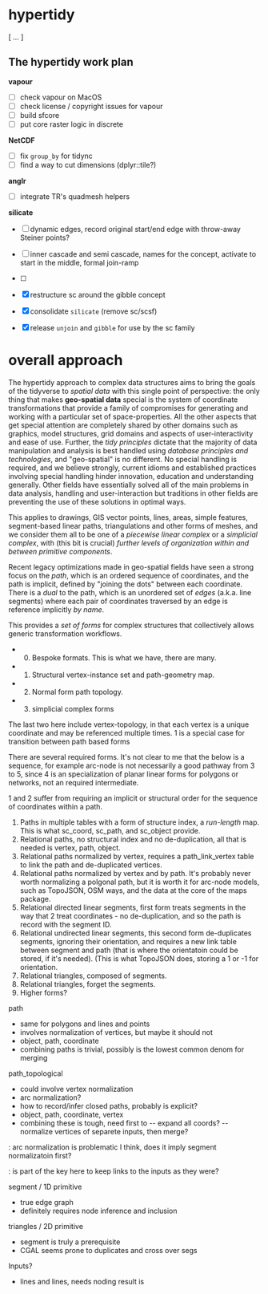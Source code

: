 # hypertidy
[ ... ]

## The hypertidy work plan


**vapour**
- [ ] check vapour on MacOS
- [ ] check license / copyright issues for vapour
- [ ] build sfcore
- [ ] put core raster logic in discrete

**NetCDF**
- [ ] fix `group_by` for tidync
- [ ] find a way to cut dimensions (dplyr::tile?)

**anglr**
- [ ] integrate TR's quadmesh helpers

**silicate**
- [ ] dynamic edges, record original start/end edge with throw-away Steiner points?
- [ ] inner cascade and semi cascade, names for the concept, activate to start in the middle, formal join-ramp
- [ ] 


- [x] restructure sc around the gibble concept
- [x] consolidate `silicate` (remove sc/scsf)
- [x] release `unjoin` and `gibble` for use by the sc family


# overall approach

The hypertidy approach to complex data structures aims to bring the goals of the tidyverse to *spatial data* with this single point of perspective: the only thing that makes **geo-spatial data** special is the system of coordinate transformations that provide a family of compromises for generating and working with a particular set of space-properties. All the other aspects that get special attention are completely shared by other domains such as graphics, model structures, grid domains and aspects of user-interactivity and ease of use. Further, the *tidy principles* dictate that the majority of data manipulation and analysis is best handled using *database principles and technologies*, and "geo-spatial" is no different. No special handling is required, and we believe strongly, current idioms and established practices involving special handling hinder innovation, education and understanding generally. Other fields have essentially solved all of the main problems in data analysis, handling and user-interaction but traditions in other fields are preventing the use of these solutions in optimal ways. 

This applies to drawings, GIS vector points, lines, areas, simple features, segment-based linear paths, triangulations and other forms of meshes, and we consider them all to be one of a *piecewise linear complex* or a *simplicial complex*, with (this bit is crucial) *further levels of organization within and between primitive components*. 

Recent legacy optimizations made in geo-spatial fields have seen a strong focus on the *path*, which is an ordered sequence of coordinates, and the path is implicit, defined by "joining the dots" between each coordinate. There is a *dual* to the path, which is an unordered set of *edges* (a.k.a. line segments) where each pair of coordinates traversed by an edge is reference implicitly *by name*. 

This provides a *set of forms* for complex structures that collectively allows generic transformation workflows. 

* 0. Bespoke formats. This is what we have, there are many. 
* 1. Structural vertex-instance set and path-geometry map. 
* 2. Normal form path topology. 
* 3. simplicial complex forms

The last two here include vertex-topology, in that each vertex is a unique coordinate and may be referenced multiple times. 1 is a special case for transition between path based forms

There are several required forms. It's not clear to me that the below is a sequence, for example arc-node is not necessarily a good pathway from 3 to 5, since 4 is an specialization of planar linear forms for polygons or networks, not an required intermediate. 

1 and 2 suffer from requiring an implicit or structural order for the sequence of coordinates within a path. 

1. Paths in multiple tables with a form of structure index, a *run-length* map. This is what sc_coord, sc_path, and sc_object provide. 
2. Relational paths, no structural index and no de-duplication, all that is needed is vertex, path, object. 
3. Relational paths normalized by vertex, requires a path_link_vertex table to link the path and de-duplicated vertices. 
4. Relational paths normalized by vertex and by path. It's probably never worth normalizing a polgonal path, but it is worth it for arc-node models, such as TopoJSON, OSM ways, and the data at the core of the maps package. 
5. Relational directed linear segments, first form treats segments in the way that 2 treat coordinates - no de-duplication, and so the path is record with the segment ID.  
6. Relational undirected linear segments, this second form de-duplicates segments, ignoring their orientation, and requires a new link table between segment and path (that is where the orientatoin could be stored, if it's needed). (This is what TopoJSON does, storing a 1 or -1 for orientation. 
7. Relational triangles, composed of segments. 
8. Relational triangles, forget the segments. 
9. Higher forms? 



path 
 - same for polygons and lines and points
 - involves normalization of vertices, but maybe it should not
 - object, path, coordinate 
 - combining paths is trivial, possibly is the lowest common denom for merging


path_topological
 - could involve vertex normalization
 - arc normalization? 
 - how to record/infer closed paths, probably is explicit?
 - object, path, coordinate, vertex
 - combining these is tough, need first to 
   -- expand all coords?
   -- normalize vertices of separete inputs, then merge?
  
: arc normalization is problematic I think, does it imply segment normalizatoin first?

: is part of the key here to keep links to the inputs as they were? 

segment / 1D primitive
 - true edge graph
 - definitely requires node inference and inclusion

triangles / 2D primitive
 - segment is truly a prerequisite
 - CGAL seems prone to duplicates and cross over segs



Inputs? 
  
  - lines and lines, needs noding result is 

